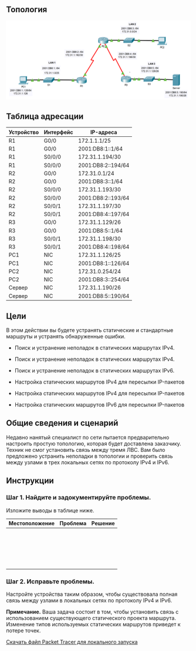 ## Топология

![](./assets/topology.png)

## Таблица адресации

| Устройство | Интерфейс | IP-адреса          |
|------------|-----------|--------------------|
| R1         | G0/0      | 172.1.1.1/25       |
| R1         | G0/0      | 2001:DB8:1::1/64   |
| R1         | S0/0/0    | 172.31.1.194/30    |
| R1         | S0/0/0    | 2001:DB8:2::194/64 |
| R2         | G0/0      | 172.31.0.1/24      |
| R2         | G0/0      | 2001:DB8:3::1/64   |
| R2         | S0/0/0    | 172.31.1.193/30    |
| R2         | S0/0/0    | 2001:DB8:2::193/64 |
| R2         | S0/0/1    | 172.31.1.197/30    |
| R2         | S0/0/1    | 2001:DB8:4::197/64 |
| R3         | G0/0      | 172.31.1.129/26    |
| R3         | G0/0      | 2001:DB8:5::1/64   |
| R3         | S0/0/1    | 172.31.1.198/30    |
| R3         | S0/0/1    | 2001:DB8:4::198/64 |
| PC1        | NIC       | 172.31.1.126/25    |
| PC1        | NIC       | 2001:DB8:1::126/64 |
| PC2        | NIC       | 172.31.0.254/24    |
| PC2        | NIC       | 2001:DB8:3::254/64 |
| Сервер     | NIC       | 172.31.1.190/26    |
| Сервер     | NIC       | 2001:DB8:5::190/64 |

## Цели

В этом действии вы будете устранять статические и стандартные маршруты и устранять обнаруженные ошибки.

-   Поиск и устранение неполадок в статических маршрутах IPv4.

-   Поиск и устранение неполадок в статических маршрутах IPv4.

-   Поиск и устранение неполадок в статических маршрутах IPv6.

-   Настройка статических маршрутов IPv4 для пересылки IP-пакетов

-   Настройка статических маршрутов IPv4 для пересылки IP-пакетов

-   Настройка статических маршрутов IPv6 для пересылки IP-пакетов

## Общие сведения и сценарий

Недавно нанятый специалист по сети пытается предварительно настроить простую топологию, которая будет доставлена заказчику. Техник не смог установить связь между тремя ЛВС. Вам было предложено устранить неполадки в топологии и проверить связь между узлами в трех локальных сетях по протоколу IPv4 и IPv6.

## Инструкции

### Шаг 1. Найдите и задокументируйте проблемы.

Изложите выводы в таблице ниже.

| Местоположение | Проблема | Решение |
|----------------|----------|---------|
| &nbsp;         |          |         |
| &nbsp;         |          |         |
| &nbsp;         |          |         |
| &nbsp;         |          |         |
| &nbsp;         |          |         |

### Шаг 2. Исправьте проблемы.

Настройте устройства таким образом, чтобы существовала полная связь между узлами в локальных сетях по протоколу IPv4 и IPv6.

**Примечание.** Ваша задача состоит в том, чтобы установить связь с использованием существующего статического проекта маршрута. Изменение типов используемых статических маршрутов приведет к потере точек.

[Скачать файл Packet Tracer для локального запуска](./assets/16.3.1-packet-tracer---troubleshoot-static-and-default-routes_ru-RU.pka)
